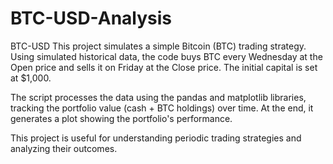 # BTC-USD-Analysis
BTC-USD
This project simulates a simple Bitcoin (BTC) trading strategy.
Using simulated historical data, the code buys BTC every Wednesday at the Open price and sells it on Friday at the Close price.
The initial capital is set at $1,000.

The script processes the data using the pandas and matplotlib libraries, tracking the portfolio value (cash + BTC holdings) over time.
At the end, it generates a plot showing the portfolio's performance.

This project is useful for understanding periodic trading strategies and analyzing their outcomes.
